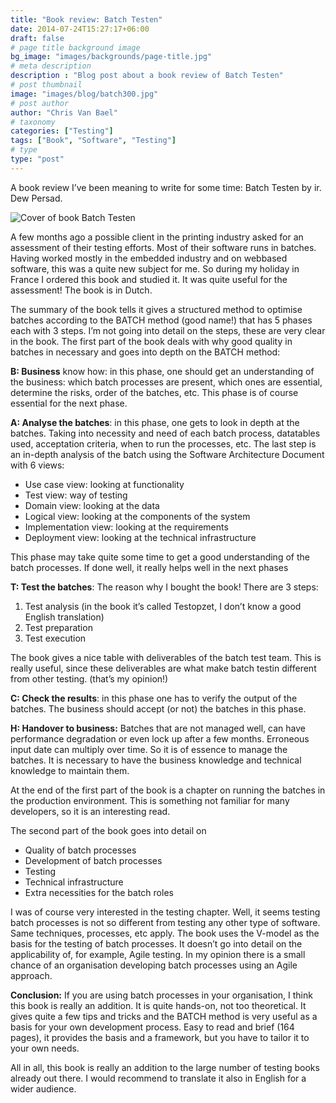 ```yaml
---
title: "Book review: Batch Testen"
date: 2014-07-24T15:27:17+06:00
draft: false
# page title background image
bg_image: "images/backgrounds/page-title.jpg"
# meta description
description : "Blog post about a book review of Batch Testen"
# post thumbnail
image: "images/blog/batch300.jpg"
# post author
author: "Chris Van Bael"
# taxonomy
categories: ["Testing"]
tags: ["Book", "Software", "Testing"]
# type
type: "post"
---
```


A book review I’ve been meaning to write for some time: Batch Testen by ir. Dew Persad.

![Cover of book Batch Testen](/images/blog/20140727/batch300.jpg#center)


A few months ago a possible client in the printing industry asked for an assessment of their testing efforts.  Most of their software runs in batches.  Having worked mostly in the embedded industry and on webbased software, this was a quite new subject for me.  So during my holiday in France I ordered this book and studied it. It was quite useful for the assessment!  The book is in Dutch.

The summary of the book tells it gives a structured method to optimise batches according to the BATCH method (good name!) that has 5 phases each with 3 steps. I’m not going into detail on the steps, these are very clear in the book.  The first part of the book deals with why good quality in batches in necessary and goes into depth on the BATCH method:

**B: Business** know how: in this phase, one should get an understanding of the business: which batch processes are present, which ones are essential, determine the risks, order of the batches, etc.  This phase is of course essential for the next phase.

**A: Analyse the batches**: in this phase, one gets to look in depth at the batches.  Taking into necessity and need of each batch process, datatables used, acceptation criteria, when to run the processes, etc.  The last step is an in-depth analysis of the batch using the Software Architecture Document with 6 views:

+ Use case view: looking at functionality
+ Test view: way of testing
+ Domain view: looking at the data
+ Logical view: looking at the components of the system
+ Implementation view: looking at the requirements
+ Deployment view: looking at the technical infrastructure

This phase may take quite some time to get a good understanding of the batch processes.  If done well, it really helps well in the next phases

**T: Test the batches**: The reason why I bought the book! There are 3 steps:

  1.  Test analysis (in the book it’s called Testopzet, I don’t know a good English translation)
  2.  Test preparation
  3.  Test execution

The book gives a nice table with deliverables of the batch test team.  This is really useful, since these deliverables are what make batch testin different from other testing.  (that’s my opinion!)

**C: Check the results**: in this phase one has to verify the output of the batches.  The business should accept (or not) the batches in this phase.

**H: Handover to business:** Batches that are not managed well, can have performance degradation or even lock up after a few months.  Erroneous input  date can multiply over time.  So it is of essence to manage the batches.  It is necessary to have the business knowledge and technical knowledge to maintain them.

At the end of the first part of the book is a chapter on running the batches in the production environment.  This is something not familiar for many developers, so it is an interesting read.

The second part of the book goes into detail on

  *  Quality of batch processes
  *  Development of batch processes
  *  Testing
  *  Technical infrastructure
  *  Extra necessities for the batch roles

I was of course very interested in the testing chapter. Well, it seems testing batch processes is not so different from testing any other type of software.  Same techniques, processes, etc apply.  The book uses the V-model as the basis for the testing of batch processes.  It doesn’t go into detail on the applicability of, for example, Agile testing.  In my opinion there is a small chance of an organisation developing batch processes using an Agile approach.

**Conclusion:**  If you are using batch processes in your organisation, I think this book is really an addition.  It is quite hands-on, not too theoretical.  It gives quite a few tips and tricks and the BATCH method is very useful as a basis for your own development process.  Easy to read and brief (164 pages), it provides the basis and a framework, but you have to tailor it to your own needs.

All in all, this book is really an addition to the large number of testing books already out there.  I would recommend to translate it also in English for a wider audience.